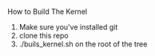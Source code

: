 How to Build The Kernel
1. Make sure you've installed git
2. clone this repo
3. ./buils_kernel.sh on the root of the tree
